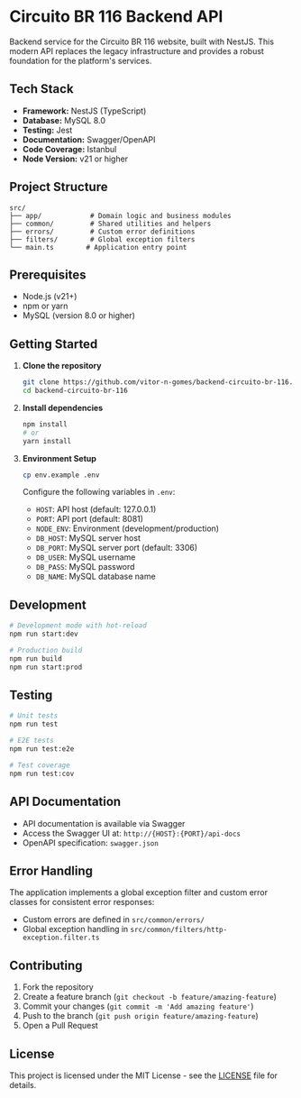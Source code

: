 # Circuito BR 116 Backend API

Backend service for the Circuito BR 116 website, built with NestJS. This modern API replaces the legacy infrastructure and provides a robust foundation for the platform's services.

## Tech Stack

- **Framework:** NestJS (TypeScript)
- **Database:** MySQL 8.0
- **Testing:** Jest
- **Documentation:** Swagger/OpenAPI 
- **Code Coverage:** Istanbul
- **Node Version:** v21 or higher

## Project Structure

```
src/
├── app/            # Domain logic and business modules
├── common/         # Shared utilities and helpers
├── errors/         # Custom error definitions
├── filters/        # Global exception filters
└── main.ts        # Application entry point
```

## Prerequisites

- Node.js (v21+)
- npm or yarn
- MySQL (version 8.0 or higher)

## Getting Started

1. **Clone the repository**
   ```bash
   git clone https://github.com/vitor-n-gomes/backend-circuito-br-116.git
   cd backend-circuito-br-116
   ```

2. **Install dependencies**
   ```bash
   npm install
   # or
   yarn install
   ```

3. **Environment Setup**
   ```bash
   cp env.example .env
   ```
   Configure the following variables in `.env`:
   - `HOST`: API host (default: 127.0.0.1)
   - `PORT`: API port (default: 8081)
   - `NODE_ENV`: Environment (development/production)
   - `DB_HOST`: MySQL server host
   - `DB_PORT`: MySQL server port (default: 3306)
   - `DB_USER`: MySQL username
   - `DB_PASS`: MySQL password
   - `DB_NAME`: MySQL database name

## Development

```bash
# Development mode with hot-reload
npm run start:dev

# Production build
npm run build
npm run start:prod
```

## Testing

```bash
# Unit tests
npm run test

# E2E tests
npm run test:e2e

# Test coverage
npm run test:cov
```

## API Documentation

- API documentation is available via Swagger
- Access the Swagger UI at: `http://{HOST}:{PORT}/api-docs`
- OpenAPI specification: `swagger.json`

## Error Handling

The application implements a global exception filter and custom error classes for consistent error responses:
- Custom errors are defined in `src/common/errors/`
- Global exception handling in `src/common/filters/http-exception.filter.ts`

## Contributing

1. Fork the repository
2. Create a feature branch (`git checkout -b feature/amazing-feature`)
3. Commit your changes (`git commit -m 'Add amazing feature'`)
4. Push to the branch (`git push origin feature/amazing-feature`)
5. Open a Pull Request

## License

This project is licensed under the MIT License - see the [LICENSE](LICENSE) file for details.
